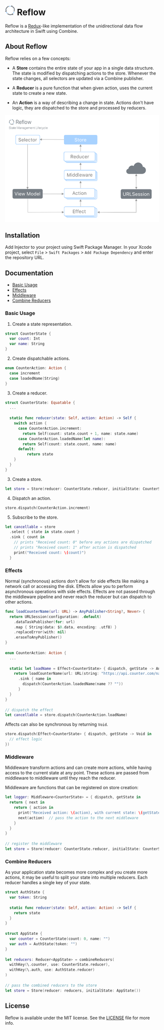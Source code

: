 # ![icon](reflow.png) Reflow

Reflow is a [Redux](https://github.com/reactjs/redux)-like implementation of the unidirectional data flow architecture in Swift using Combine.

## About Reflow

Reflow relies on a few concepts:

-  A **Store** contains the entire state of your app in a single data structure. The state is modified by dispatching actions to the store. Whenever the state changes, all selectors are updated via a Combine publisher.

- A **Reducer** is a pure function that when given action, uses the current state to create a new state.

- An **Action** is a way of describing a change in state. Actions don't have logic, they are dispatched to the store and processed by reducers.


<p align="center">
  <img width="680" src="lifecycle.png">
</p>

## Installation

Add Injector to your project using Swift Package Manager. In your Xcode project, select `File` > `Swift Packages` > `Add Package Dependency` and enter the repository URL.

## Documentation

- [Basic Usage](#basic-usage)
- [Effects](#effects)
- [Middleware](#middleware)
- [Combine Reducers](#combine-reducers)

### Basic Usage

1. Create a state representation.

```swift
struct CounterState {
  var count: Int
  var name: String
}
```

2. Create dispatchable actions.

```swift
enum CounterAction: Action {
  case increment
  case loadedName(String)
}
```

3. Create a reducer.

```swift
struct CounterState: Equatable {
  ...

  static func reducer(state: Self, action: Action) -> Self {
    switch action {
      case CounterAction.increment:
        return Self(count: state.count + 1, name: state.name)
      case CounterAction.loadedName(let name):
        return Self(count: state.count, name: name)
      default:
          return state
    }
  }
}
```

3. Create a store.

```swift
let store = Store(reducer: CounterState.reducer, initialState: CounterState(count: 0, name: ""))
```

4. Dispatch an action.

```swift
store.dispatch(CounterAction.increment)
```

5. Subscribe to the store.

```swift
let cancellable = store
  .select { state in state.count }
  .sink { count in
    // prints "Received count: 0" before any actions are dispatched
    // prints "Received count: 1" after action is dispatched
    print("Received count: \(count)")
  }
```

### Effects

Normal (synchronous) actions don't allow for side effects like making a network call or accessing the disk. Effects allow you to perform asynchronous operations with side effects. Effects are not passed through the middleware pipeline and never reach the reducer but can dispatch to other actions.


```swift
func loadCounterName(url: URL) -> AnyPublisher<String?, Never> {
  return URLSession(configuration: .default)
    .dataTaskPublisher(for: url)
    .map { String(data: $0.data, encoding: .utf8) }
    .replaceError(with: nil)
    .eraseToAnyPublisher()
}

enum CounterAction: Action {
  ...

  static let loadName = Effect<CounterState> { dispatch, getState -> AnyCancellable in
    return loadCounterName(url: URL(string: "https://api.counter.com/name")!)
      .sink { name in
        dispatch(CounterAction.loadedName(name ?? ""))
      }
  }
}

// dispatch the effect
let cancellable = store.dispatch(CounterAction.loadName)
```

Affects can also be synchronous by returning `Void`.

```swift
store.dispatch(Effect<CounterState> { dispatch, getState -> Void in
  // effect logic
})
```

### Middleware

Middleware transform actions and can create more actions, while having access to the current state at any point. These actions are passed from middleware to middleware until they reach the reducer.

Middleware are functions that can be registered on store creation:

```swift
let logger: Middleware<CounterState> = { dispatch, getState in
  return { next in
    return { action in
      print("Received action: \(action), with current state: \(getState())")
      next(action)  // pass the action to the next middleware
    }
  }
}

// register the middleware
let store = Store(reducer: CounterState.reducer, initialState: CounterState(count: 0, name: ""), middleware: [logger])
```

### Combine Reducers

As your application state becomes more complex and you create more actions, it may be useful to split your state into multiple reducers. Each reducer handles a single key of your state.

```swift
struct AuthState {
  var token: String

  static func reducer(state: Self, action: Action) -> Self {
    return state
  }
}

struct AppState {
  var counter = CounterState(count: 0, name: "")
  var auth = AuthState(token: "")
}

let reducers: Reducer<AppState> = combineReducers(
  withKey(\.counter, use: CounterState.reducer),
  withKey(\.auth, use: AuthState.reducer)
)

// pass the combined reducers to the store
let store = Store(reducer: reducers, initialState: AppState())
```

## License
Reflow is available under the MIT license. See the [LICENSE](LICENSE) file for more info.

